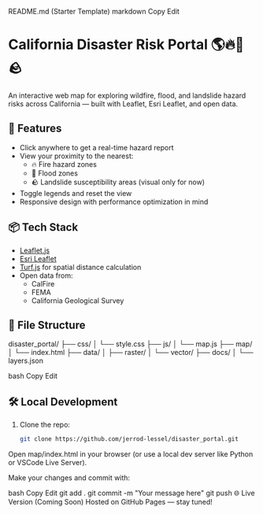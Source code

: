 README.md (Starter Template)
markdown
Copy
Edit
# California Disaster Risk Portal 🌎🔥🌊🪨

An interactive web map for exploring wildfire, flood, and landslide hazard risks across California — built with Leaflet, Esri Leaflet, and open data.

## 🚀 Features

- Click anywhere to get a real-time hazard report
- View your proximity to the nearest:
  - 🔥 Fire hazard zones
  - 🌊 Flood zones
  - 🪨 Landslide susceptibility areas (visual only for now)
- Toggle legends and reset the view
- Responsive design with performance optimization in mind

## 📦 Tech Stack

- [Leaflet.js](https://leafletjs.com/)
- [Esri Leaflet](https://esri.github.io/esri-leaflet/)
- [Turf.js](https://turfjs.org/) for spatial distance calculation
- Open data from:
  - CalFire
  - FEMA
  - California Geological Survey

## 📁 File Structure

disaster_portal/ ├── css/ │ └── style.css ├── js/ │ └── map.js ├── map/ │ └── index.html ├── data/ │ ├── raster/ │ └── vector/ ├── docs/ │ └── layers.json

bash
Copy
Edit

## 🛠️ Local Development

1. Clone the repo:
   ```bash
   git clone https://github.com/jerrod-lessel/disaster_portal.git
Open map/index.html in your browser (or use a local dev server like Python or VSCode Live Server).

Make your changes and commit with:

bash
Copy
Edit
git add .
git commit -m "Your message here"
git push
🌐 Live Version (Coming Soon)
Hosted on GitHub Pages — stay tuned!

